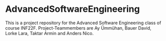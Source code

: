 # AdvancedSoftwareEngineering
This is a project repository for the Advanced Software Engineering class of course INF22F. Project-Teammembers are Ay Ümmühan, Bauer David, Lorke Lara, Taktar Armin and Anders Nico.
